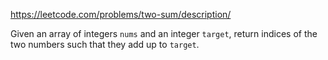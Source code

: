 https://leetcode.com/problems/two-sum/description/

Given an array of integers `nums` and an integer `target`, return indices of the two numbers such that they add up to `target`.
